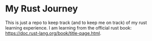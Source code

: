 # My Rust Journey

This is just a repo to keep track (and to keep me on track) of my rust learning experience.
I am learning from the official rust book: https://doc.rust-lang.org/book/title-page.html.